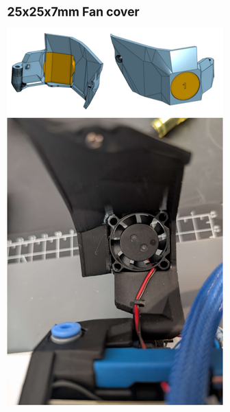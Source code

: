 # 25x25x7mm Fan cover

![25x25x7mm Fan cover](./images/Cover.jpg)
![25x25x7mm Fan cover](./images/photo.jpg)

